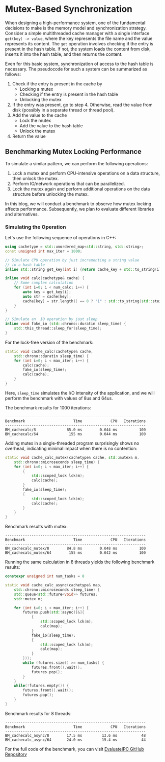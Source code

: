 # Mutex-Based Synchronization

When designing a high-performance system, one of the fundamental decisions to make is the memory model and synchronization strategy. Consider a simple multithreaded cache manager with a single interface `get(key) -> value`, where the key represents the file name and the value represents its content. The `get` operation involves checking if the entry is present in the hash table. If not, the system loads the content from disk, inserts it into the hash table, and then returns the content.

Even for this basic system, synchronization of access to the hash table is necessary. The pseudocode for such a system can be summarized as follows:

1. Check if the entry is present in the cache by
   - Locking a mutex
   - Checking if the entry is present in the hash table
   - Unlocking the mutex
2. If the entry was present, go to step 4. Otherwise, read the value from disk (possibly in a separate thread or thread pool).
3. Add the value to the cache
   - Lock the mutex
   - Add the value to the hash table
   - Unlock the mutex
4. Return the value

## Benchmarking Mutex Locking Performance

To simulate a similar pattern, we can perform the following operations:

1. Lock a mutex and perform CPU-intensive operations on a data structure, then unlock the mutex.
2. Perform IO/network operations that can be parallelized.
3. Lock the mutex again and perform additional operations on the data structure before unlocking the mutex.

In this blog, we will conduct a benchmark to observe how mutex locking affects performance. Subsequently, we plan to evaluate different libraries and alternatives.

### Simulating the Operation

Let's use the following sequence of operations in C++:


```cpp
using cachetype = std::unordered_map<std::string, std::string>;
const unsigned int max_iter = 1000;

// Simulate CPU operation by just incrementing a string value
// in a hash table
inline std::string get_key(int i) {return cache_key + std::to_string(i);}

inline void calc(cachetype& cache) {
    // Some complex calculation
    for (int i=0; i < num_calc; i++) {
        auto key = get_key(i);
        auto str = cache[key];
        cache[key] = str.length() == 0 ? "1" : std::to_string(std::stoi(str) + 1);
    }
}

// Simulate an  IO operation by just sleep
inline void fake_io (std::chrono::duratin sleep_time) {
    std::this_thread::sleep_for(sleep_time);
}

```


For the lock-free version of the benchmark:


```cpp
static void cache_calc(cachetype& cache,
    std::chrono::duratin sleep_time) {
    for (int i=0; i < max_iter; i++) {
        calc(cache);
        fake_io(sleep_time);
        calc(cache);
    }
}

```


Here, `sleep_time` simulates the I/O intensity of the application, and we will perform the benchmark with values of 8us and 64us.

The benchmark results for 1000 iterations:


```console
----------------------------------------------------------------
Benchmark                      Time             CPU   Iterations
----------------------------------------------------------------
BM_cachecalc/8              85.0 ms        0.044 ms          100
BM_cachecalc/64              155 ms        0.044 ms          100
```


Adding mutex in a single-threaded program surprisingly shows no overhead, indicating minimal impact when there is no contention:



```cpp
static void cache_calc_mutex(cachetype& cache, std::mutex& m,
    std::chrono::microseconds sleep_time) {
    for (int i=0; i < max_iter; i++) {
        {
            std::scoped_lock lck(m);
            calc(cache);
        }
        fake_io(sleep_time);
        {
            std::scoped_lock lck(m);
            calc(cache);
        }
    }
}
```


Benchmark results with mutex:


```console
----------------------------------------------------------------
Benchmark                      Time             CPU   Iterations
----------------------------------------------------------------
BM_cachecalc_mutex/8        84.8 ms        0.048 ms          100
BM_cachecalc_mutex/64        155 ms        0.042 ms          100

```


Running the same calculation in 8 threads yields the following benchmark results:



```cpp
constexpr unsigned int num_tasks = 8

static void cache_calc_async(cachetype& map,
    std::chrono::microseconds sleep_time) {
    std::queue<std::future<void>> futures;
    std::mutex m;

    for (int i=0; i < max_iter; i++) {
        futures.push(std::async([&]{
            {
                std::scoped_lock lck(m);
                calc(map);
            }
            fake_io(sleep_time);
            {
                std::scoped_lock lck(m);
                calc(map);
            }
        }));
        while (futures.size() >= num_tasks) {
            futures.front().wait();
            futures.pop();
        }
    }
    while(!futures.empty()) {
        futures.front().wait();
        futures.pop();
    }
}

```


Benchmark results for 8 threads:


```console
----------------------------------------------------------------
Benchmark                      Time             CPU   Iterations
----------------------------------------------------------------
BM_cachecalc_async/8        17.5 ms         13.6 ms           48
BM_cachecalc_async/64       24.0 ms         15.4 ms           44
```


For the full code of the benchmark, you can visit [EvaluateIPC GitHub Repository](https://github.com/ahsank/EvaluateIPC/blob/master/tests/mutexbench.cc)

